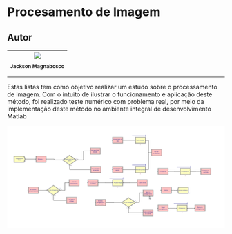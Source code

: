 Procesamento de Imagem
===============================================

## Autor

 | [<img src="https://avatars1.githubusercontent.com/u/46221221?s=460&u=0d161e390cdad66e925f3d52cece6c3e65a23eb2&v=4" width=115><br><sub>Jackson Magnabosco</sub>](https://github.com/jacksonn455) |
  | :---: |
--------------------

Estas listas tem como objetivo realizar um estudo sobre o processamento de imagem. Com o
intuito de ilustrar o funcionamento e aplicação deste método, foi realizado teste numérico
com problema real, por meio da implementação deste método no ambiente integral de
desenvolvimento Matlab

![](https://github.com/jacksonn455/Simulacao/blob/master/images.png)

